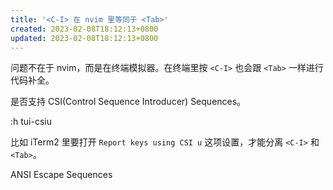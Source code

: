 ```yaml
---
title: '<C-I> 在 nvim 里等同于 <Tab>'
created: 2023-02-08T18:12:13+0800
updated: 2023-02-08T18:12:13+0800
---
```



问题不在于 nvim，而是在终端模拟器。在终端里按 `<C-I>` 也会跟 `<Tab>` 一样进行代码补全。

是否支持 CSI(Control Sequence Introducer) Sequences。

:h tui-csiu


比如 iTerm2 里要打开 `Report keys using CSI u` 这项设置，才能分离 `<C-I>` 和 `<Tab>`。

ANSI Escape Sequences
